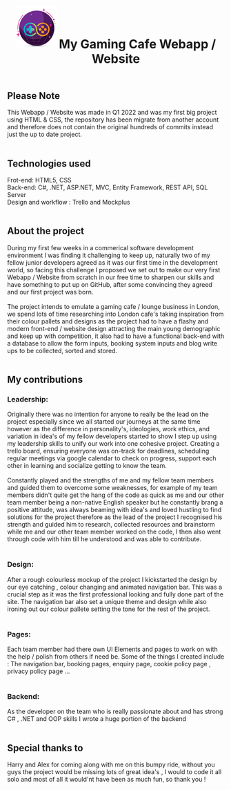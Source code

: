 <header>
 <img src="logo.png" style="width:96px; height:auto; display:inline;">  
 <h1 style="display:inline;"> My Gaming Cafe Webapp / Website </h1>  
</header>

<h2> Please Note </h2>
This Webapp / Website was made in Q1 2022 and was my first big project using HTML & CSS, the repository has been migrate from another account and therefore does not contain the original hundreds of commits instead just the up to date project.
</br>
</br>
<h2> Technologies used </h2>
Frot-end: HTML5, CSS </br> Back-end: C#, .NET, ASP.NET, MVC, Entity Framework, REST API, SQL Server  </br> Design and workflow : Trello and Mockplus
</br>
</br>
<h2> About the project </h2>
During my first few weeks in a commerical software development environment I was finding it challenging to keep up, naturally two of my fellow junior developers agreed as it was our first time in the development world, so facing this challenge I proposed we set out to make our very first Webapp / Website from scratch in our free time to sharpen our skills and have something to put up on GitHub, after some convincing they agreed and our first project was born.
</br>
</br>
The project intends to emulate a gaming cafe / lounge business in London, we spend lots of time researching into London cafe's taking inspiration from their colour pallets and designs as the project had to have a flashy and modern front-end / website design attracting the main young demographic and keep up with competition, it also had to have a functional back-end with a database to allow the form inputs, booking system inputs and blog write ups to be collected, sorted and stored.
</br>
</br>
<h2>My contributions</h2>
<h3> Leadership:</h3>
Originally there was no intention for anyone to really be the lead on the project especially since we all started our journeys at the same time however as the difference in personality's, ideologies, work ethics, and variation in idea's of my fellow developers started to show I step up using my leadership skills to unify our work into one cohesive project. Creating a trello board, ensuring everyone was on-track for deadlines, scheduling regular meetings via google calendar to check on progress, support each other in learning and socialize getting to know the team. 
</br>
</br>
Constantly played and the strengths of me and my fellow team members and guided them to overcome some weaknesses, for example of my team members didn't quite get the hang of the code as quick as me and our other team member being a non-native English speaker but he constantly brang a positive attitude, was always beaming with idea's and loved hustling to find solutions for the project therefore as the lead of the project I recognised his strength and guided him to research, collected resources and brainstorm while me and our other team member worked on the code, I then also went through code with him till he understood and was able to contribute. </br>
</br>
<h3>Design:</h3>
After a rough colourless mockup of the project I kickstarted the design by our eye catching , colour changing and animated navigation bar. This was a crucial step as it was the first professional looking and fully done part of the site. The navigation bar also set a unique theme and design while also ironing out our colour pallete setting the tone for the rest of the project.
</br>
</br>
<h3>Pages:</h3>
Each team member had there own UI Elements and pages to work on with the help / polish from others if need be. Some of the things I created include : The navigation bar, booking pages, enquiry page, cookie policy page , privacy policy page ...
</br>
</br>
<h3>Backend:</h3>
As the developer on the team who is really passionate about and has strong C# , .NET and OOP skills I wrote a huge portion of the backend

</br>
</br>
<h2> Special thanks to</h2>
Harry and Alex for coming along with me on this bumpy ride, without you guys the project would be missing lots of great idea's , I would to code it all solo and most of all it would'nt have been as much fun, so thank you !
